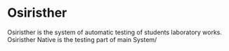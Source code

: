 # Osiristher
 Osiristher is the system of automatic testing of students laboratory works.
 Osiristher Native is the testing part of main System/
